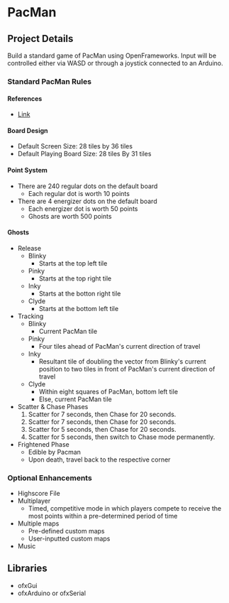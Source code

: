 # PacMan
## Project Details
Build a standard game of PacMan using OpenFrameworks. Input will be controlled either via WASD or through a joystick connected to an Arduino.

### Standard PacMan Rules
#### References
* [Link](https://www.gamasutra.com/view/feature/3938/the_pacman_dossier.php?print=1)
 
#### Board Design
* Default Screen Size: 28 tiles by 36 tiles
* Default Playing Board Size: 28 tiles By 31 tiles

#### Point System
* There are 240 regular dots on the default board
    * Each regular dot is worth 10 points
* There are 4 energizer dots on the default board
    * Each energizer dot is worth 50 points
    * Ghosts are worth 500 points

#### Ghosts
* Release
    * Blinky
        * Starts at the top left tile
    * Pinky
        * Starts at the top right tile
    * Inky
        * Starts at the botton right tile
    * Clyde
        * Starts at the bottom left tile
* Tracking
    * Blinky
        * Current PacMan tile
    * Pinky
        * Four tiles ahead of PacMan's current direction of travel
    * Inky
        * Resultant tile of doubling the vector from Blinky's current position to two tiles in front of PacMan's current direction of travel 
    * Clyde
        * Within eight squares of PacMan, bottom left tile
        * Else, current PacMan tile
* Scatter & Chase Phases
    1. Scatter for 7 seconds, then Chase for 20 seconds.
    2. Scatter for 7 seconds, then Chase for 20 seconds.
    3. Scatter for 5 seconds, then Chase for 20 seconds.
    4. Scatter for 5 seconds, then switch to Chase mode permanently.
* Frightened Phase
    * Edible by Pacman
    * Upon death, travel back to the respective corner

### Optional Enhancements
* Highscore File
* Multiplayer
    * Timed, competitive mode in which players compete to receive the most points within a pre-determined period of time
* Multiple maps
    * Pre-defined custom maps
    * User-inputted custom maps
* Music

## Libraries
* ofxGui
* ofxArduino or ofxSerial